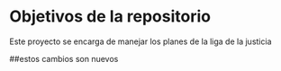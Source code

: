 # Objetivos de la repositorio

Este proyecto se encarga de manejar los planes de la liga de la justicia


##estos cambios son nuevos
